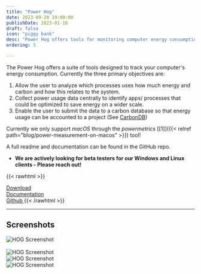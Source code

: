 ```yaml
---
title: "Power Hog"
date: 2023-09-20 19:00:00
publishDate: 2023-01-16
draft: false
icon: "piggy bank"
desc: "Power Hog offers tools for monitoring computer energy consumption, focusing on process analysis, central data collection for optimization, and CO2 data submission."
ordering: 5

---
```


The Power Hog offers a suite of tools designed to track your computer's energy consumption.
Currently the three primary objectives are:

1) Allow the user to analyze which processes uses how much energy and carbon and how this relates to the system.
2) Collect power usage data centrally to identify apps/ processes that could be optimized to save energy on a wider scale.
3) Enable the user to submit the data to a carbon database so that energy usage can be accounted to a project (See [CarbonDB](/products/carbondb))

Currently we only support *macOS* through the *powermetrics* [[1]]({{< relref path="blog/power-measurement-on-macos" >}}) tool! 

A full readme and documentation can be found in the GitHub repo.

- **We are actively looking for beta testers for our Windows and Linux clients - Please reach out!**


{{< rawhtml >}}
<a class="ui labeled button" href="https://github.com/green-coding-solutions/hog/releases">
    <div class="ui button">
        <i class="arrow alternate circle down icon"></i>
    </div>
    <span class="ui basic label">
        Download
    </span>
</a>
<a class="ui labeled button" href="https://github.com/green-coding-solutions/hog/blob/main/README.md#the-power-hog">
    <div class="ui button">
        <i class="book icon"></i>
    </div>
    <span class="ui basic label">
        Documentation
    </span>
</a>
<a class="ui labeled button" href="https://github.com/green-coding-solutions/hog/">
    <div class="ui button">
        <i class="code branch icon"></i>
    </div>
    <span class="ui basic label">
        Github
    </span>
</a>
{{< /rawhtml >}}

---

## Screenshots

<img class="ui large rounded bordered image" src="/img/products/hog-mac-app.webp" alt="HOG Screenshot" srcset="/img/products/hog-mac-app.webp 1x, /img/products/hog-mac-app@2x.webp"  loading="lazy" style="margin:auto;">
<br>
<br>
<img class="ui large rounded bordered image" src="/img/products/hog-embodied-carbon.webp" alt="HOG Screenshot" srcset="/img/products/hog-embodied-carbon.webp 1x, /img/products/hog-embodied-carbon@2x.webp"  loading="lazy" style="margin:auto;">
<br>
<img class="ui huge rounded bordered image" src="/img/products/hog-website.avif" alt="HOG Screenshot" loading="lazy" style="margin:auto;">
<br>
<img class="ui rounded bordered image" src="/img/products/hog-power-logger.avif" alt="HOG Screenshot" loading="lazy" style="margin:auto;">
<br>
